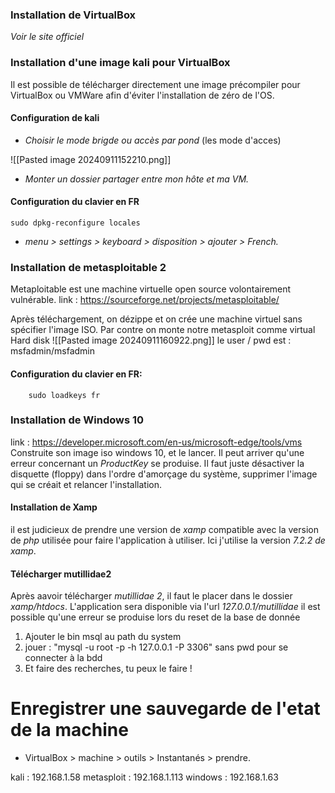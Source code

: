 
### Installation de VirtualBox
*Voir le site officiel*

### Installation d'une image kali pour VirtualBox
Il est possible de télécharger directement une image précompiler pour VirtualBox ou VMWare afin d'éviter l'installation de zéro de l'OS. 

#### Configuration de kali

-  *Choisir le mode brigde ou accès par pond* (les mode d'acces)

![[Pasted image 20240911152210.png]]

- *Monter un dossier partager entre mon hôte et ma VM.*


#### Configuration du clavier en FR

```
sudo dpkg-reconfigure locales
```

- *menu > settings > keyboard > disposition > ajouter > French.*

### Installation de metasploitable 2

Metaploitable est une machine virtuelle open source volontairement vulnérable. 
link : https://sourceforge.net/projects/metasploitable/

Après téléchargement, on dézippe et on crée une machine virtuel sans spécifier l'image ISO.
Par contre on monte notre metasploit comme virtual Hard disk
![[Pasted image 20240911160922.png]]
le user / pwd est :  msfadmin/msfadmin

#### Configuration du clavier en FR:  
```fr
	sudo loadkeys fr
```

### Installation de Windows 10
link : https://developer.microsoft.com/en-us/microsoft-edge/tools/vms
Construite son image iso windows 10, et le lancer.
Il peut arriver qu'une erreur concernant un *ProductKey* se produise. Il faut juste désactiver la disquette (floppy) dans l'ordre d'amorçage du système, supprimer l'image qui se créait et relancer l'installation. 

#### Installation de Xamp
il est judicieux de prendre une version de *xamp* compatible avec la version de *php* utilisée pour faire l'application à utiliser. Ici j'utilise la version *7.2.2 de xamp*.

#### Télécharger mutillidae2 
Après aavoir télécharger *mutillidae 2*, il faut le placer dans le dossier *xamp/htdocs*.
L'application sera disponible via l'url *127.0.0.1/mutillidae*
il est possible qu'une erreur se produise lors du reset de la base de donnée
1. Ajouter le bin msql au path du system
2. jouer : "mysql -u root -p -h 127.0.0.1 -P 3306" sans pwd pour se connecter à la bdd
3. Et faire des recherches, tu peux le faire !



# Enregistrer une sauvegarde de l'etat de la machine

- VirtualBox > machine > outils > Instantanés > prendre.

kali : 192.168.1.58
metasploit : 192.168.1.113
windows : 192.168.1.63